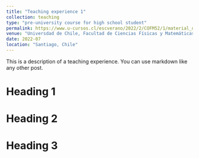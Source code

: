 ```yaml
---
title: "Teaching experience 1"
collection: teaching
type: "pre-university course for high school student"
permalink: https://www.u-cursos.cl/escverano/2022/2/COFM52/1/material_docente/
venue: "Universdad de Chile, Facultad de Ciencias Físicas y Matemáticas"
date: 2022-07
location: "Santiago, Chile"
---
```


This is a description of a teaching experience. You can use markdown like any other post.

Heading 1
======

Heading 2
======

Heading 3
======
